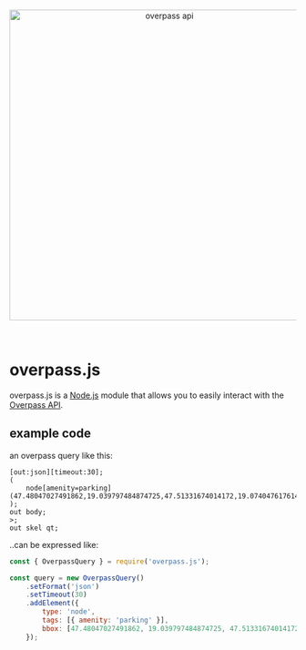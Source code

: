 <div align="center">
  <br />
  <p>
    <a href="https://discord.js.org"><img src="http://www.overpass-api.de/logo.png" width="546" alt="overpass api" /></a>
  </p>
  <br />
</div>

# overpass.js

overpass.js is a [Node.js](https://nodejs.org) module that allows you to easily interact with the [Overpass API](https://wiki.openstreetmap.org/wiki/Overpass_API).

## example code

an overpass query like this:

```
[out:json][timeout:30];
(
    node[amenity=parking](47.48047027491862,19.039797484874725,47.51331674014172,19.07404761761427);
);
out body;
>;
out skel qt;
```

..can be expressed like:

```js
const { OverpassQuery } = require('overpass.js');

const query = new OverpassQuery()
    .setFormat('json')
    .setTimeout(30)
    .addElement({
        type: 'node',
        tags: [{ amenity: 'parking' }],
        bbox: [47.48047027491862, 19.039797484874725, 47.51331674014172, 19.07404761761427]
    });

```
